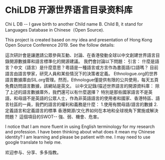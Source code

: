 # ChiLDB 开源世界语言目录资料库
Chi L DB -- I gave birth to another Child name B. Child B, it stand for Languages Database in Chinese（Open Source).

This project is created based on my idea and presentation of Hong Kong Open Source Conference 2019.
See the follow details:

這次研計會是讓邀請公眾參與互動、討論、在香港發動全球以中文創建世界語言目錄開源數據庫和語言標準化的開源建議。
我們會討論以下問題：
引言：
什麼是語言？中文（語言）是什麼意思？粵語是一種語言或方言作為書面語/口語嗎？
目前語言由語言學家，研究人員和某些情況下的決策者定義。 Ethnologue.org的世界語言數據庫由SIL.org管理。然而，Ethnologue僅提供有限的公共使用，每天五頁免費訪問語言數據，該網站是英文。
以中文記錄/描述世界語言的開源資料庫：
除了上述的語言數據庫外，我們還可以有什麼選擇？
特別是那些國家語言不是英語，和母語不是英語的公眾人士，作為非英語語言的使用者和國家、香港特區、語言社區的一員，我們的語言的權利和義務是什麼：
1.使用有關母語/語言的數據
2.定義語言和定義語言的標準
香港開源/文化界如何在本地和全球視角下實施或解決問題？
這個項目的SWOT-- 強、弱、機會、危害。

I notice that I am more fluent in using English terminology for my research and profession. I have been thinking about what does it mean my Chinese identity? I am learning and please be patient with me. I may need to use google translate to help me.

欢迎参与、分享、多多指教。
